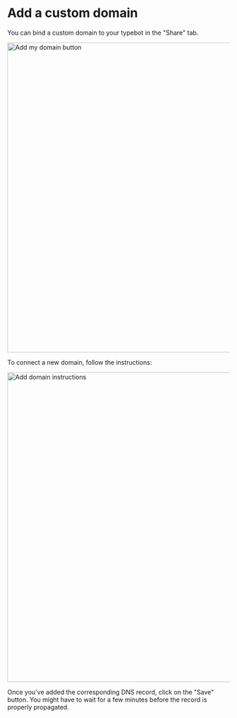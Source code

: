 # Add a custom domain

You can bind a custom domain to your typebot in the "Share" tab.

<img
  src="/img/custom-domain/add-domain.png"
  width="700"
  alt="Add my domain button"
/>

To connect a new domain, follow the instructions:

<img
  src="/img/custom-domain/instructions.png"
  width="700"
  alt="Add domain instructions"
/>

Once you've added the corresponding DNS record, click on the "Save" button. You might have to wait for a few minutes before the record is properly propagated.
